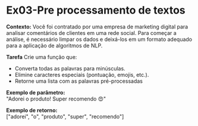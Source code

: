 # Ex03-Pre processamento de textos

<strong>Contexto:</strong> Você foi contratado por uma empresa de marketing digital para analisar comentários de clientes em uma rede social. Para começar a análise, é necessário limpar os dados e deixá-los em um formato adequado para a aplicação de algoritmos de NLP.

<strong>Tarefa</strong> Crie uma função que:
- Converta todas as palavras para minúsculas.
- Elimine caracteres especiais (pontuação, emojis, etc.).
- Retorne uma lista com as palavras pré-processadas 

<strong>Exemplo de parâmetro:</strong> <br>
"Adorei o produto! Super recomendo 😍"


<strong>Exemplo de retorno: </strong> <br>
["adorei", "o", "produto", "super", "recomendo"]




